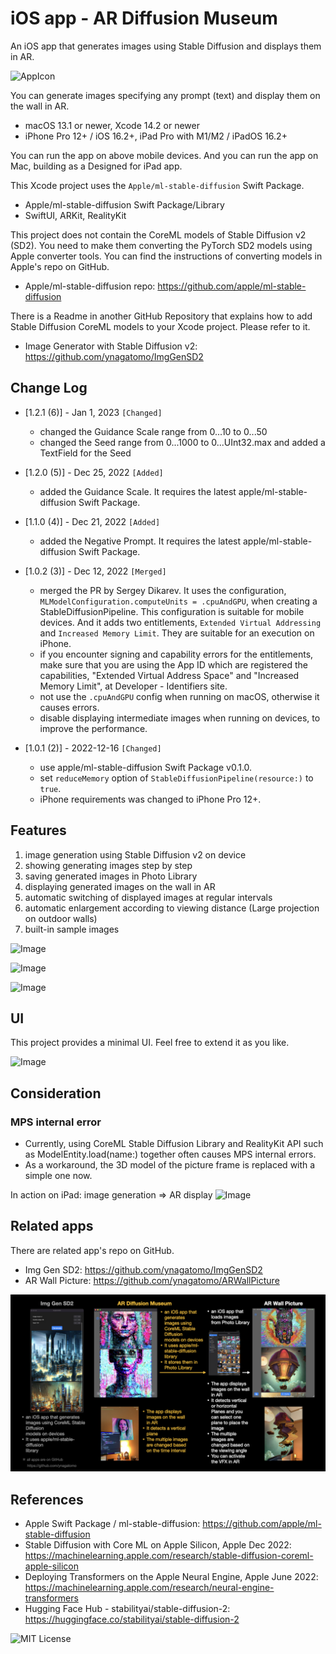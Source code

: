 # iOS app - AR Diffusion Museum

An iOS app that generates images using Stable Diffusion and displays them in AR.

![AppIcon](images/appIcon180.png)

You can generate images specifying any prompt (text) and display them on the wall in AR.

- macOS 13.1 or newer, Xcode 14.2 or newer
- iPhone Pro 12+ / iOS 16.2+, iPad Pro with M1/M2 / iPadOS 16.2+

You can run the app on above mobile devices.
And you can run the app on Mac, building as a Designed for iPad app.

This Xcode project uses the `Apple/ml-stable-diffusion` Swift Package.

- Apple/ml-stable-diffusion Swift Package/Library
- SwiftUI, ARKit, RealityKit

This project does not contain the CoreML models of Stable Diffusion v2 (SD2).
You need to make them converting the PyTorch SD2 models using Apple converter tools.
You can find the instructions of converting models in Apple's repo on GitHub.

- Apple/ml-stable-diffusion repo: https://github.com/apple/ml-stable-diffusion

There is a Readme in another GitHub Repository that explains how to add Stable Diffusion CoreML models
to your Xcode project. Please refer to it.

- Image Generator with Stable Diffusion v2: https://github.com/ynagatomo/ImgGenSD2

## Change Log
- [1.2.1 (6)] - Jan 1, 2023 `[Changed]`
    - changed the Guidance Scale range from 0...10 to 0...50
    - changed the Seed range from 0...1000 to 0...UInt32.max and added a TextField for the Seed
- [1.2.0 (5)] - Dec 25, 2022 `[Added]`
    - added the Guidance Scale. It requires the latest apple/ml-stable-diffusion Swift Package.
- [1.1.0 (4)] - Dec 21, 2022 `[Added]`
    - added the Negative Prompt. It requires the latest apple/ml-stable-diffusion Swift Package.
- [1.0.2 (3)] - Dec 12, 2022 `[Merged]`
    - merged the PR by Sergey Dikarev. It uses the configuration, `MLModelConfiguration.computeUnits = .cpuAndGPU`,
    when creating a StableDiffusionPipeline. This configuration is suitable for mobile devices.
    And it adds two entitlements, `Extended Virtual Addressing` and `Increased Memory Limit`.
    They are suitable for an execution on iPhone.
    - if you encounter signing and capability errors for the entitlements,
    make sure that you are using the App ID which are registered the capabilities,
    "Extended Virtual Address Space" and "Increased Memory Limit",
    at Developer - Identifiers site.
    - not use the `.cpuAndGPU` config when running on macOS, otherwise it causes errors.
    - disable displaying intermediate images when running on devices, to improve the performance.

- [1.0.1 (2)] - 2022-12-16 `[Changed]`
    - use apple/ml-stable-diffusion Swift Package v0.1.0.
    - set `reduceMemory` option of `StableDiffusionPipeline(resource:)` to `true`.
    - iPhone requirements was changed to iPhone Pro 12+.

## Features

1. image generation using Stable Diffusion v2 on device
1. showing generating images step by step
1. saving generated images in Photo Library
1. displaying generated images on the wall in AR
1. automatic switching of displayed images at regular intervals
1. automatic enlargement according to viewing distance (Large projection on outdoor walls)
1. built-in sample images

![Image](images/ss1_1280.jpg)

![Image](images/ss2_1280.jpg)

![Image](images/gif1_640.gif)

## UI

This project provides a minimal UI. Feel free to extend it as you like.

![Image](images/ui_960.jpg)

## Consideration

### MPS internal error

- Currently, using CoreML Stable Diffusion Library and RealityKit API such as ModelEntity.load(name:)
together often causes MPS internal errors.
- As a workaround, the 3D model of the picture frame is replaced with a simple one now.

In action on iPad: image generation => AR display
![Image](images/ipad_960.jpg)

## Related apps

There are related app's repo on GitHub.

- Img Gen SD2: https://github.com/ynagatomo/ImgGenSD2
- AR Wall Picture: https://github.com/ynagatomo/ARWallPicture

![Image](images/relatedapps.jpg)

## References

- Apple Swift Package / ml-stable-diffusion: https://github.com/apple/ml-stable-diffusion
- Stable Diffusion with Core ML on Apple Silicon, Apple Dec 2022: https://machinelearning.apple.com/research/stable-diffusion-coreml-apple-silicon
- Deploying Transformers on the Apple Neural Engine, Apple June 2022: https://machinelearning.apple.com/research/neural-engine-transformers
- Hugging Face Hub - stabilityai/stable-diffusion-2: https://huggingface.co/stabilityai/stable-diffusion-2

![MIT License](http://img.shields.io/badge/license-MIT-blue.svg?style=flat)

